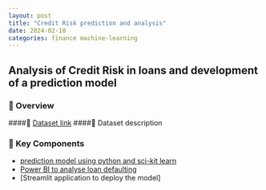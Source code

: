 ```yaml
---
layout: post
title: "Credit Risk prediction and analysis"
date: 2024-02-10
categories: finance machine-learning
---
```

## Analysis of Credit Risk in loans and development of a prediction model 

### 🚀 Overview 
####📁 [Dataset link](https://www.kaggle.com/datasets/laotse/credit-risk-dataset)
####📝 Dataset description




### 📌 Key Components
- [prediction model using python and sci-kit learn](https://github.com/SachiD123/MyPortfolio.github.io/blob/main/Projects/CreditRiskPrediction1.1.ipynb)
- [Power BI to analyse loan defaulting](https://app.powerbi.com/groups/b296f402-1b27-4f62-90bf-bb5e5dfd2725/reports/e920eb52-d029-4b0c-8487-663534970c14/14252e25d440b181ce3a?experience=power-bi)
- [Streamlit application to deploy the model]

